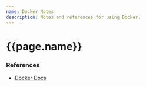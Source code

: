 ```yaml
---
name: Docker Notes
description: Notes and references for using Docker.
---
```

<h1>{{page.name}}</h1>

<h3>References</h3>

- [Docker Docs](https://docs.docker.com/)


